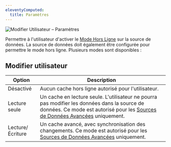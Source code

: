 ```yaml
---
eleventyComputed:
  title: Paramètres
---
```

![Modifier Utilisateur – Paramètres](https://cdnweb.devolutions.net/docs/docs_en_server_ServerOp7012.png)

Permettre à l'utilisateur d'activer le [Mode Hors Ligne](/rdm/windows/data-sources/offline-mode/) sur la source de données. La source de données doit également être configurée pour permettre le mode hors ligne. Plusieurs modes sont disponibles :

## Modifier utilisateur
| Option     | Description                                                |
|------------|------------------------------------------------------------|
| Désactivé  | Aucun cache hors ligne autorisé pour l'utilisateur.                     |
| Lecture seule  | Un cache en lecture seule. L'utilisateur ne pourra pas modifier les données dans la source de données. Ce mode est autorisé pour les [Sources de Données Avancées](/rdm/windows/data-sources/data-sources-types/advanced-data-sources/) uniquement. |
| Lecture/Écriture | Un cache avancé, avec synchronisation des changements. Ce mode est autorisé pour les [Sources de Données Avancées](/rdm/windows/data-sources/data-sources-types/advanced-data-sources/) uniquement.                          |
